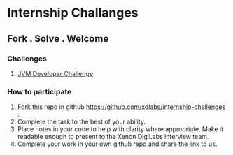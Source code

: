 # Internship Challanges
Fork . Solve . Welcome
-----------------------

### Challenges

1. [JVM Developer Challenge](jvm-devel/)


### How to participate
1. Fork this repo in github https://github.com/xdlabs/internship-challenges .
2. Complete the task to the best of your ability.
3. Place notes in your code to help with clarity where appropriate. Make it readable enough to present to the Xenon DigiLabs interview team.
4.  Complete your work in your own github repo and share the link to us.
